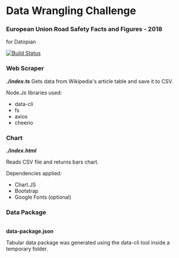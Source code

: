 # Data Wrangling Challenge
### European Union Road Safety Facts and Figures - 2018
for Datopian

[![Build Status](https://travis-ci.org/joemccann/dillinger.svg?branch=master)](https://travis-ci.org/joemccann/dillinger)

###  Web Scraper
**_./index.ts_**
Gets data from Wikipedia's article table and save it to CSV.

Node.Js libraries used:
- data-cli
- fs
- axios
- cheerio

###  Chart


**_./index.html_**

Reads CSV file and returns bars chart.

Dependencies applied:

- Chart.JS
- Bootstrap
- Google Fonts (optional)

### Data Package

<br>**data-package.json**<br>

Tabular data package was generated using the data-cli tool inside a temporary folder.
